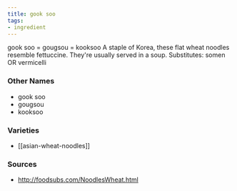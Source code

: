 ```yaml
---
title: gook soo
tags:
- ingredient
---
```

gook soo = gougsou = kooksoo A staple of Korea, these flat wheat noodles resemble fettuccine. They're usually served in a soup. Substitutes: somen OR vermicelli

### Other Names

* gook soo
* gougsou
* kooksoo

### Varieties

* [[asian-wheat-noodles]]

### Sources
* http://foodsubs.com/NoodlesWheat.html
